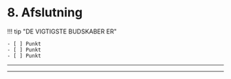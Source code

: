 <!--
CO_OP_TRANSLATOR_METADATA:
{
  "original_hash": "ef7f514ede16a170411752b56bedaa5a",
  "translation_date": "2025-09-24T21:31:04+00:00",
  "source_file": "workshop/docs/instructions/7-Wrap-up.md",
  "language_code": "da"
}
-->
# 8. Afslutning

!!! tip "DE VIGTIGSTE BUDSKABER ER"

    - [ ] Punkt
    - [ ] Punkt
    - [ ] Punkt

---

---


